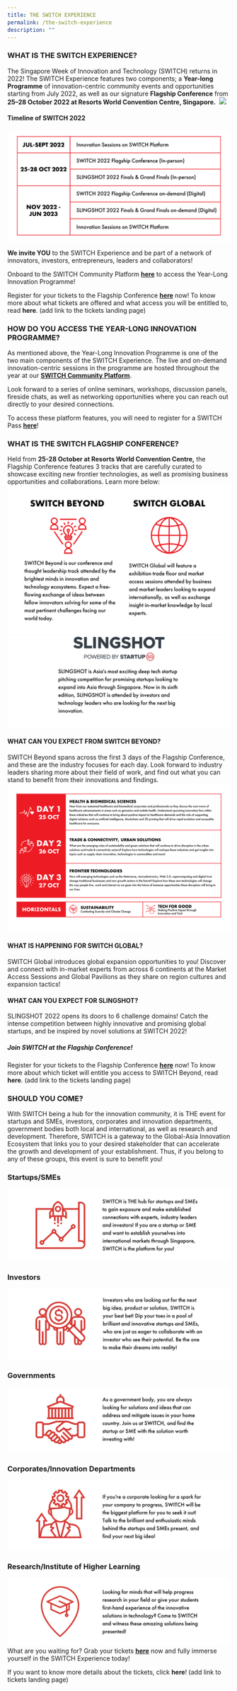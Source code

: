 ```yaml
---
title: THE SWITCH EXPERIENCE
permalink: /the-switch-experience
description: ""
---
```


### **WHAT IS THE SWITCH EXPERIENCE?**
The Singapore Week of Innovation and Technology (SWITCH) returns in 2022! The SWITCH Experience features two components; a **Year-long Programme** of innovation-centric community events and opportunities starting from July 2022, as well as our signature **Flagship Conference** from **25–28 October 2022 at Resorts World Convention Centre, Singapore.** 
![](/images/SWITCH%202022%20Landing%20Page/SWITCH%20Components%20Infographic%20(2400%20×%201600%20px).png)
#### **Timeline of SWITCH 2022**
![](/images/SWITCH%202022%20Landing%20Page/SWITCH%20Timeline%20(4).png)

**We invite YOU** to the SWITCH Experience and be part of a network of innovators, investors, entrepreneurs, leaders and collaborators! 

Onboard to the SWITCH Community Platform **[here](https://form.gov.sg/#!/624d5568045bce00127c096c)** to access the Year-Long Innovation Programme! 

Register for your tickets to the Flagship Conference **[here](https://community.switchsg.org/register)** now! 
To know more about what tickets are offered and what access you will be entitled to, read **here**. (add link to the tickets landing page)

### **HOW DO YOU ACCESS THE YEAR-LONG INNOVATION PROGRAMME?**
As mentioned above, the Year-Long Innovation Programme is one of the two main components of the SWITCH Experience. The live and on-demand innovation-centric sessions in the programme are hosted throughout the year at our **[SWITCH Community Platform](https://community.switchsg.org/)**.

Look forward to a series of online seminars, workshops, discussion panels, fireside chats, as well as networking opportunities where you can reach out directly to your desired connections. 

To access these platform features, you will need to register for a SWITCH Pass **[here](https://form.gov.sg/#!/624d5568045bce00127c096c)**! 
### **WHAT IS THE SWITCH FLAGSHIP CONFERENCE?**
Held from **25-28 October at Resorts World Convention Centre,** the Flagship Conference features 3 tracks that are carefully curated to showcase exciting new frontier technologies, as well as promising business opportunities and collaborations. Learn more below:
![](/images/SWITCH%202022%20Landing%20Page/pillars%20ver%203.png)
![](/images/SWITCH%202022%20Landing%20Page/pillars%20ver%204.jpeg)
#### **WHAT CAN YOU EXPECT FROM SWITCH BEYOND?**
SWITCH Beyond spans across the first 3 days of the Flagship Conference, and these are the industry focuses for each day. Look forward to industry leaders sharing more about their field of work, and find out what you can stand to benefit from their innovations and findings.
![](/images/SWITCH%202022%20Landing%20Page/Why%20Premium_%20%20(2).png)
#### **WHAT IS HAPPENING FOR SWITCH GLOBAL?**
SWITCH Global introduces global expansion opportunities to you! Discover and connect with in-market experts from across 6 continents at the Market Access Sessions and Global Pavilions as they share on region cultures and expansion tactics! 
#### **WHAT CAN YOU EXPECT FOR SLINGSHOT?**
SLINGSHOT 2022 opens its doors to 6 challenge domains! Catch the intense competition between highly innovative and promising global startups, and be inspired by novel solutions at SWITCH 2022!
##### **Join SWITCH at the Flagship Conference!**
Register for your tickets to the Flagship Conference **[here](https://community.switchsg.org/register)** now! 
To know more about which ticket will entitle you access to SWITCH Beyond, read **here**. (add link to the tickets landing page)
### **SHOULD YOU COME?**
With SWITCH being a hub for the innovation community, it is THE event for startups and SMEs, investors, corporates and innovation departments, government bodies both local and international, as well as research and development. Therefore, SWITCH is a gateway to the Global-Asia Innovation Ecosystem that links you to your desired stakeholder that can accelerate the growth and development of your establishment. Thus, if you belong to any of these groups, this event is sure to benefit you!
### **Startups/SMEs**
![](/images/SWITCH%202022%20Landing%20Page/20497C47-29E4-4829-A238-D492A908B5AC_1_201_a.jpeg)
### **Investors**
![](/images/SWITCH%202022%20Landing%20Page/2D29616B-4A6A-4309-BCAC-D0C844D4DEE6_1_201_a.jpeg)
### **Governments**
![](/images/SWITCH%202022%20Landing%20Page/A2B25822-8879-48FE-9BB2-2BBC70FA0AE1_1_201_a.jpeg)
### **Corporates/Innovation Departments**
![](/images/SWITCH%202022%20Landing%20Page/80FDEF8E-E507-4AC0-ABA0-2BD62B7744CC_1_201_a.jpeg)
### **Research/Institute of Higher Learning**
![](/images/SWITCH%202022%20Landing%20Page/73D42A3E-F340-4725-B60C-12511E2E3628_1_201_a.jpeg)
What are you waiting for? Grab your tickets **[here](https://community.switchsg.org/register)** now and fully immerse yourself in the SWITCH Experience today!

If you want to know more details about the tickets, click **here**! (add link to tickets landing page)